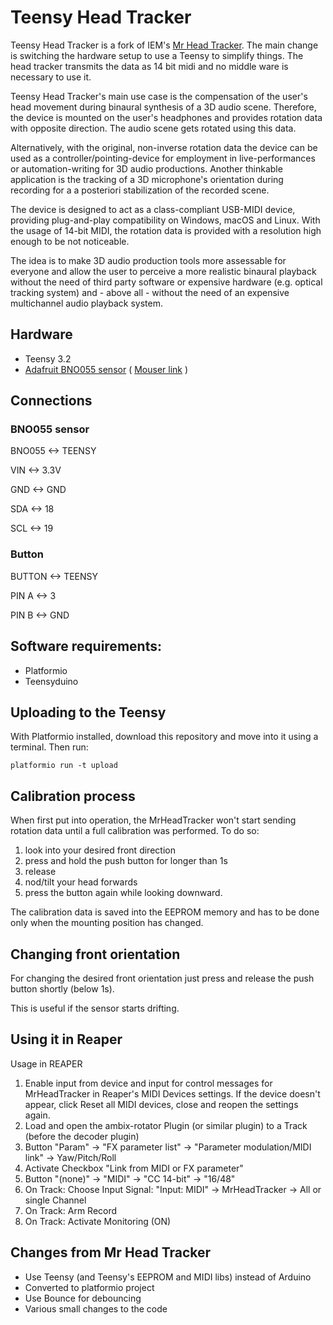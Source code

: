 # Teensy Head Tracker

Teensy Head Tracker is a fork of IEM's [Mr Head Tracker](https://git.iem.at/DIY/MrHeadTracker). The main change is switching the hardware setup to use a Teensy to simplify things. The head tracker transmits the data as 14 bit midi and no middle ware is necessary to use it.

Teensy Head Tracker's main use case is the compensation of the user's head movement during
binaural synthesis of a 3D audio scene. Therefore, the device is mounted on
the user's headphones and provides rotation data with opposite direction.
The audio scene gets rotated using this data.

Alternatively, with the original, non-inverse rotation data the device can
be used as a controller/pointing-device for employment in live-performances
or automation-writing for 3D audio productions. Another thinkable application
is the tracking of a 3D microphone's orientation during recording for a a
posteriori stabilization of the recorded scene.

The device is designed to act as a class-compliant USB-MIDI device,
providing plug-and-play compatibility on Windows, macOS and Linux.
With the usage of 14-bit MIDI, the rotation data is provided with a resolution
high enough to be not noticeable.

The idea is to make 3D audio production tools more assessable for everyone
and allow the user to perceive a more realistic binaural playback without the
need of third party software or expensive hardware (e.g. optical tracking
system) and - above all - without the need of an expensive multichannel
audio playback system.

## Hardware

- Teensy 3.2
- [Adafruit BNO055 sensor](https://www.adafruit.com/product/2472) ( [Mouser link](https://no.mouser.com/ProductDetail/Adafruit/2472?qs=N%2F3wi2MvZWDmk8dteqdybw%3D%3D) )

## Connections

### BNO055 sensor
BNO055 	<-> 	TEENSY 

VIN 	<-> 	3.3V

GND 	<-> 	GND

SDA 	<-> 	18

SCL 	<-> 	19

### Button
BUTTON 	<-> 	TEENSY

PIN A 	<-> 	3

PIN B 	<-> 	GND

## Software requirements:
- Platformio
- Teensyduino

## Uploading to the Teensy

With Platformio installed, download this repository and move into it using a terminal. Then run:
```
platformio run -t upload
```

## Calibration process

When first put into operation, the MrHeadTracker won't start sending rotation data until a full calibration was performed.
To do so:

1. look into your desired front direction
2. press and hold the push button for longer than 1s
3. release
4. nod/tilt your head forwards
5. press the button again while looking downward.

The calibration data is saved into the EEPROM memory and has to be done only when the mounting position has changed. 

## Changing front orientation
For changing the desired front orientation just press and release the push button shortly (below 1s). 

This is useful if the sensor starts drifting.

## Using it in Reaper
Usage in REAPER

1. Enable input from device and input for control messages  for MrHeadTracker in Reaper's MIDI Devices settings. If the device doesn't appear, click Reset all MIDI devices, close and reopen the settings again.
2. Load and open the ambix-rotator Plugin (or similar plugin) to a Track (before the decoder plugin)
3. Button "Param" -> "FX parameter list" -> "Parameter modulation/MIDI link" -> Yaw/Pitch/Roll
4. Activate Checkbox "Link from MIDI or FX parameter"
5. Button "(none)" -> "MIDI" -> "CC 14-bit" -> "16/48"
6. On Track: Choose Input Signal: "Input: MIDI" -> MrHeadTracker -> All or single Channel
7. On Track: Arm Record
8. On Track: Activate Monitoring (ON)

## Changes from Mr Head Tracker

- Use Teensy (and Teensy's EEPROM and MIDI libs) instead of Arduino
- Converted to platformio project
- Use Bounce for debouncing
- Various small changes to the code

